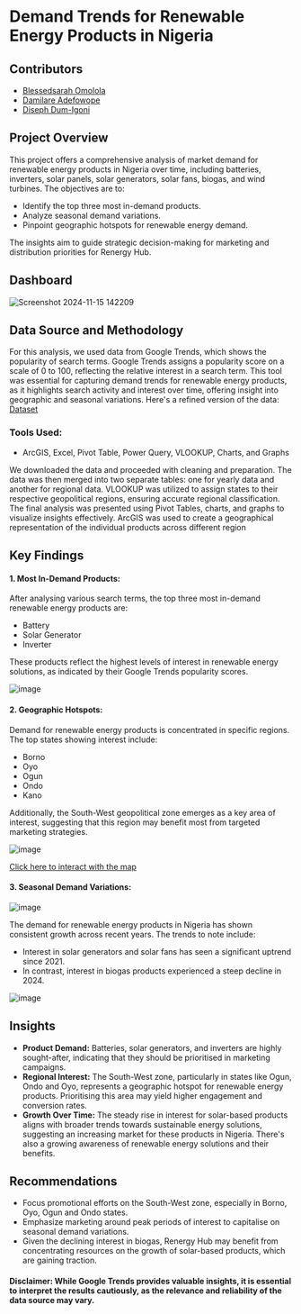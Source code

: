 # Demand Trends for Renewable Energy Products in Nigeria
## Contributors
- [Blessedsarah Omolola](https://github.com/Blessedsarah)
- [Damilare Adefowope](https://github.com/EmmanetD)
- [Diseph Dum-Igoni](https://github.com/disephD)

## Project Overview
This project offers a comprehensive analysis of market demand for renewable energy products in Nigeria over time, including batteries, inverters, solar panels, solar generators, solar fans, biogas, and wind turbines. The objectives are to:  
- Identify the top three most in-demand products.
- Analyze seasonal demand variations.
- Pinpoint geographic hotspots for renewable energy demand.  

The insights aim to guide strategic decision-making for marketing and distribution priorities for Renergy Hub.  
## Dashboard

![Screenshot 2024-11-15 142209](https://github.com/user-attachments/assets/969bf7f2-ca5c-4ef4-9c80-a37a117bf4b6)

## Data Source and Methodology
For this analysis, we used data from Google Trends, which shows the popularity of search terms. Google Trends assigns a popularity score on a scale of 0 to 100, reflecting the relative interest in a search term. This tool was essential for capturing demand trends for renewable energy products, as it highlights search activity and interest over time, offering insight into geographic and seasonal variations.
Here's a refined version of the data: [Dataset](https://docs.google.com/spreadsheets/d/1-4TVYBuIsPe_jBvXlVSyC5XT3r35GAzV/edit?usp=drive_link&ouid=105848592048936586756&rtpof=true&sd=true
) 
### Tools Used: 
- ArcGIS, Excel, Pivot Table, Power Query, VLOOKUP, Charts, and Graphs  

We downloaded the data and proceeded with cleaning and preparation. The data was then merged into two separate tables: one for yearly data and another for regional data. VLOOKUP was utilized to assign states to their respective geopolitical regions, ensuring accurate regional classification. The final analysis was presented using Pivot Tables, charts, and graphs to visualize insights effectively. ArcGIS was used to create a geographical representation of the individual products across different region

## Key Findings
#### 1. Most In-Demand Products:
After analysing various search terms, the top three most in-demand renewable energy products are:
- Battery
- Solar Generator
- Inverter

These products reflect the highest levels of interest in renewable energy solutions, as indicated by their Google Trends popularity scores.

![image](https://github.com/user-attachments/assets/71a9338c-b763-4133-909f-2a7409955348)


#### 2. Geographic Hotspots:
Demand for renewable energy products is concentrated in specific regions. The top states showing interest include:
- Borno
- Oyo
- Ogun
- Ondo
- Kano

Additionally, the South-West geopolitical zone emerges as a key area of interest, suggesting that this region may benefit most from targeted marketing strategies.

![image](https://github.com/user-attachments/assets/9daa465f-539a-40b7-87da-18cd3be160b8)

[Click here to interact with the map](https://experience.arcgis.com/experience/dbafd07beb1d45e7bd7a3fd34b5cdc9e/)


#### 3. Seasonal Demand Variations:

![image](https://github.com/user-attachments/assets/c17a393e-525d-4109-a0dc-96d3a3a0e4d9)


The demand for renewable energy products in Nigeria has shown consistent growth across recent years. The trends to note include:
- Interest in solar generators and solar fans has seen a significant uptrend since 2021.
- In contrast, interest in biogas products experienced a steep decline in 2024.

![image](https://github.com/user-attachments/assets/03107aa7-708e-47a3-a3e9-a9e9ba743c48)


## Insights
- **Product Demand:** Batteries, solar generators, and inverters are highly sought-after, indicating that they should be prioritised in marketing campaigns.
- **Regional Interest:** The South-West zone, particularly in states like Ogun, Ondo and Oyo, represents a geographic hotspot for renewable energy products. Prioritising this area may yield higher engagement and conversion rates.
- **Growth Over Time:** The steady rise in interest for solar-based products aligns with broader trends towards sustainable energy solutions, suggesting an increasing market for these products in Nigeria. There's also a growing awareness of renewable energy solutions and their benefits.

## Recommendations
- Focus promotional efforts on the South-West zone, especially in Borno, Oyo, Ogun and Ondo states.
- Emphasize marketing around peak periods of interest to capitalise on seasonal demand variations.
- Given the declining interest in biogas, Renergy Hub may benefit from concentrating resources on the growth of solar-based products, which are gaining traction.

#### Disclaimer: While Google Trends provides valuable insights, it is essential to interpret the results cautiously, as the relevance and reliability of the data source may vary.
